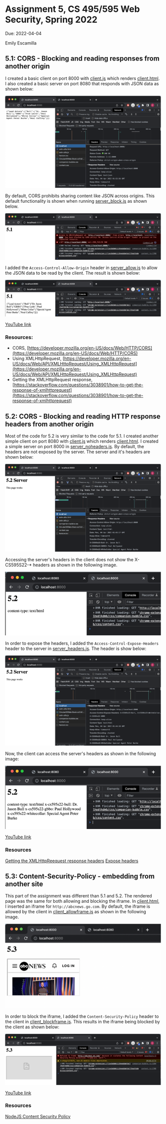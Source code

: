 # Assignment 5, CS 495/595 Web Security, Spring 2022
Due: 2022-04-04

Emily Escamilla

## 5.1: CORS - Blocking and reading responses from another origin

I created a basic client on port 8000 with [client.js](5.1/client.js) which renders [client.html](5.1/client.html). I also created a basic server on port 8080 that responds with JSON data as shown below: 

![](5.1_server.png)

By default, CORS prohibits sharing content like JSON across origins. This default functionality is shown when running [server_block.js](5.1/server_block.js) as shown below. 

![](5.1_client_block.png)

I added the `Access-Control-Allow-Origin` header in
[server_allow.js](5.1/server_allow.js) to allow the JSON data to be read by the client. The result is shown below:

![](5.1_client_allow.png)

[YouTube link](https://youtu.be/qv_5vOMSbJ0)

### Resources: 

* CORS, [https://developer.mozilla.org/en-US/docs/Web/HTTP/CORS](https://developer.mozilla.org/en-US/docs/Web/HTTP/CORS)
* Using XMLHttpRequest, [https://developer.mozilla.org/en-US/docs/Web/API/XMLHttpRequest/Using_XMLHttpRequest](https://developer.mozilla.org/en-US/docs/Web/API/XMLHttpRequest/Using_XMLHttpRequest)
* Getting the XMLHttpRequest response, [https://stackoverflow.com/questions/3038901/how-to-get-the-response-of-xmlhttprequest](https://stackoverflow.com/questions/3038901/how-to-get-the-response-of-xmlhttprequest)

## 5.2: CORS - Blocking and reading HTTP response headers from another origin

Most of the code for 5.2 is very similar to the code for 5.1. I created another simple client on port 8080 with [client.js](5.2/client.js) which renders [client.html](5.2/client.html). I created a simple server on port 8000 in [server_noheaders.js](5.2/server_noheaders.js). By default, the headers are not exposed by the server. The server and it's headers are shown below:

![](5.2_server_noheaders.png)

Accessing the server's headers in the client does not show the X-CS595S22-* headers as shown in the following image.

![](5.2_client_noheaders.png)

In order to expose the headers, I added the `Access-Control-Expose-Headers` header to the server in [server_headers.js](5.2/server_headers.js). The header is show below: 

![](5.2_server_headers.png)

Now, the client can access the server's headers as shown in the following image:

![](5.2_client_headers.png)

[YouTube link](https://youtu.be/arrwRnJi8Zk)

### Resources

[Getting the XMLHttpReequest response headers](https://developer.mozilla.org/en-US/docs/Web/API/XMLHttpRequest/getResponseHeader)
[Expose headers](https://stackoverflow.com/questions/8945587/xmlhttprequest-getallresponseheaders-not-returning-all-the-headers)

## 5.3: Content-Security-Policy - embedding from another site

This part of the assignment was different than 5.1 and 5.2. The rendered page was the same for both allowing and blocking the iframe. In [client.html](5.3/client.html), I inserted an iframe for `http://abcnews.go.com`. By default, the iframe is allowed by the client in [client_allowframe.js](5.3/client_allowframe.js) as shown in the following image.

![](5.3_allowiframe.png)

In order to block the iframe, I added the `Content-Security-Policy` header to the client in [client_blockframe.js](5.3/client_blockframe.js). This results in the iframe being blocked by the client as shown below:

![](5.3_blockiframe.png)

[YouTube link](https://youtu.be/8F_JuM5OAdM)

### Resources

[NodeJS Content Security Policy](https://stackoverflow.com/questions/21048252/nodejs-where-exactly-can-i-put-the-content-security-policy)

